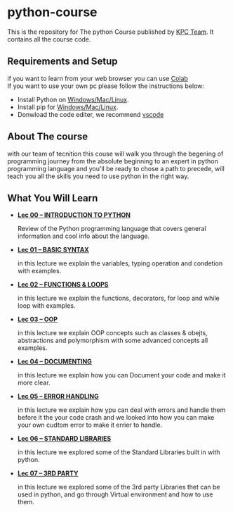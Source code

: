 
# python-course

This is the repository for The python Course published by [KPC Team](https://github.com/Kingdom-of-the-Profound-Cabal). It contains all the course code.

## Requirements and Setup

if you want to learn from your web browser you can use [Colab](https://colab.research.google.com/?utm_source=scs-index) <br />
If you want to use your own pc please follow the instructions below:
- Install Python on [Windows/Mac/Linux](https://www.python.org/downloads/).
- Install pip for [Windows/Mac/Linux](https://pip.pypa.io/en/stable/installation/).
- Donwload the code editer, we recommend [vscode](https://code.visualstudio.com/download)

## About The course

with our team of tecnition this couse will walk you through the begening of programming journey from the absolute beginning to an expert in python programming language and you'll be ready to chose a path to precede, will teach you all the skills you need to use python in the right way.


## What You Will Learn


* [**Lec 00 – INTRODUCTION TO PYTHON**](https://github.com/Kingdom-of-the-Profound-Cabal/python-course/blob/main/Lec-0.ipynb) 

    Review of the Python programming language that covers general information and cool info about the language.

* [**Lec 01 – BASIC SYNTAX**](https://github.com/Kingdom-of-the-Profound-Cabal/python-course/blob/main/Lec-1.ipynb) 

    in this lecture we explain the variables, typing operation and condetion with examples.

* [**Lec 02 – FUNCTIONS & LOOPS**](https://github.com/Kingdom-of-the-Profound-Cabal/python-course/blob/main/Lec-2.ipynb) 

    in this lecture we explain the functions, decorators, for loop and while loop with examples.

* [**Lec 03 – OOP**](https://github.com/Kingdom-of-the-Profound-Cabal/python-course/blob/main/Lec-3.ipynb) 

    in this lecture we explain OOP concepts such as classes & obejts, abstractions and polymorphism with some advanced concepts all examples.

* [**Lec 04 – DOCUMENTING**](https://github.com/Kingdom-of-the-Profound-Cabal/python-course/blob/main/Lec-4.ipynb) 

    in this lecture we explain how you can Document your code and make it more clear.

* [**Lec 05 – ERROR HANDLING**](https://github.com/Kingdom-of-the-Profound-Cabal/python-course/blob/main/Lec-5.ipynb) 

    in this lecture we explain how ypu can deal with errors and handle them before it the your code crash and we looked into how you can make your own cudtom error to make it errier to handle.

* [**Lec 06 – STANDARD LIBRARIES**](https://github.com/Kingdom-of-the-Profound-Cabal/python-course/blob/main/Lec-6.ipynb) 

    in this lecture we explored some of the Standard Libraries built in with python.

* [**Lec 07 – 3RD PARTY**](https://github.com/Kingdom-of-the-Profound-Cabal/python-course/blob/main/Lec-7.ipynb) 

    in this lecture we explored some of the 3rd party Libraries thet can be used in python, and go through Virtual environment and how to use them.


